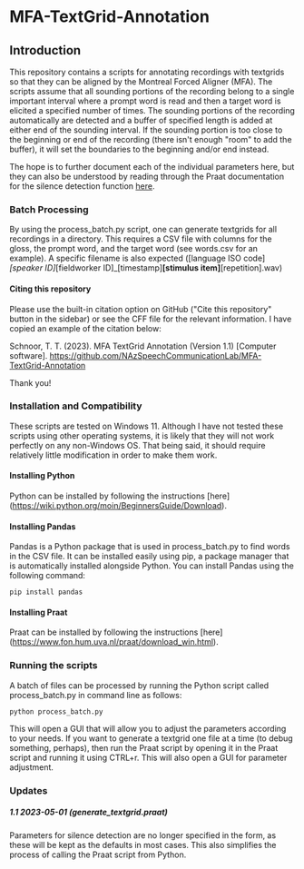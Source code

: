 # MFA-TextGrid-Annotation
## Introduction
This repository contains a scripts for annotating recordings with textgrids so that they can be aligned by the Montreal Forced Aligner (MFA). The scripts assume that all sounding portions of the recording belong to a single important interval where a prompt word is read and then a target word is elicited a specified number of times. The sounding portions of the recording automatically are detected and a buffer of specified length is added at either end of the sounding interval. If the sounding portion is too close to the beginning or end of the recording (there isn't enough "room" to add the buffer), it will set the boundaries to the beginning and/or end instead.

The hope is to further document each of the individual parameters here, but they can also be understood by reading through the Praat documentation for the silence detection function [here](https://www.fon.hum.uva.nl/praat/manual/Sound__To_TextGrid__silences____.html).

### Batch Processing
By using the process_batch.py script, one can generate textgrids for all recordings in a directory. This requires a CSV file with columns for the gloss, the prompt word, and the target word (see words.csv for an example). A specific filename is also expected ([language ISO code]_[speaker ID]_[fieldworker ID]_[timestamp]__[stimulus item]__[repetition].wav)

#### Citing this repository
Please use the built-in citation option on GitHub ("Cite this repository" button in the sidebar) or see the CFF file for the relevant information. I have copied an example of the citation below:

Schnoor, T. T. (2023). MFA TextGrid  Annotation (Version 1.1) [Computer software]. https://github.com/NAzSpeechCommunicationLab/MFA-TextGrid-Annotation

Thank you!

### Installation and Compatibility
These scripts are tested on Windows 11. Although I have not tested these scripts using other operating systems, it is likely that they will not work perfectly on any non-Windows OS. That being said, it should require relatively little modification in order to make them work.

#### Installing Python
Python can be installed by following the instructions [here] (https://wiki.python.org/moin/BeginnersGuide/Download).

#### Installing Pandas
Pandas is a Python package that is used in process_batch.py to find words in the CSV file. It can be installed easily using pip, a package manager that is automatically installed alongside Python. You can install Pandas using the following command:
```
pip install pandas
```

#### Installing Praat
Praat can be installed by following the instructions [here] (https://www.fon.hum.uva.nl/praat/download_win.html).

### Running the scripts
A batch of files can be processed by running the Python script called process_batch.py in command line as follows:
```
python process_batch.py
```
This will open a GUI that will allow you to adjust the parameters according to your needs. If you want to generate a textgrid one file at a time (to debug something, perhaps), then run the Praat script by opening it in the Praat script and running it using CTRL+r. This will also open a GUI for parameter adjustment.

### Updates
##### 1.1 2023-05-01 (generate_textgrid.praat)
Parameters for silence detection are no longer specified in the form, as these will be kept as the defaults in most cases. This also simplifies the process of calling the Praat script from Python.